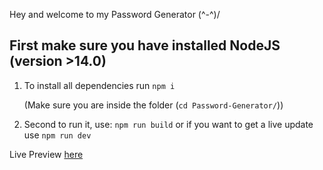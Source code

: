 Hey and welcome to my Password Generator (^-^)/

## **First make sure you have installed NodeJS (version >14.0)**

1. To install all dependencies run `npm i`

    (Make sure you are inside the folder (`cd Password-Generator/`))

2. Second to run it, use: `npm run build` 
or if you want to get a live update use `npm run dev`

Live Preview [here](https://pwgen.bycrxhit.de)
